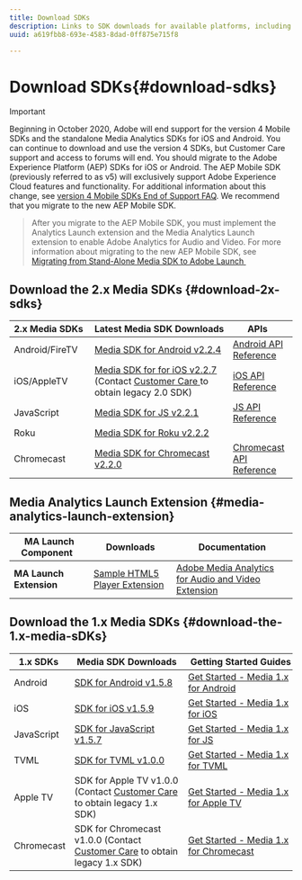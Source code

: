 ```yaml
---
title: Download SDKs
description: Links to SDK downloads for available platforms, including Android, iOS, JavaScript, Chromecast, and Roku.
uuid: a619fbb8-693e-4583-8dad-0ff875e715f8

---
```


# Download SDKs{#download-sdks}

>[!IMPORTANT]
>
>Beginning in October 2020, Adobe will end support for the version 4 Mobile SDKs and the standalone Media Analytics SDKs for iOS and Android. You can continue to download and use the version 4 SDKs, but Customer Care support and access to forums will end. You should migrate to the Adobe Experience Platform (AEP) SDKs for iOS or Android. The AEP Mobile SDK (previously referred to as v5) will exclusively support Adobe Experience Cloud features and functionality. For additional information about this change, see [version 4 Mobile SDKs End of Support FAQ](https://aep-sdks.gitbook.io/docs/version-4-sdk-end-of-support-faq). We recommend that you migrate to the new AEP Mobile SDK.

>After you migrate to the AEP Mobile SDK, you must implement the Analytics Launch extension and the Media Analytics Launch extension to enable Adobe Analytics for Audio and Video. For more information about migrating to the new AEP Mobile SDK, see [Migrating from Stand-Alone Media SDK to Adobe Launch ](https://docs.adobe.com/content/help/en/media-analytics/using/sdk-implement/sdk-to-launch/sdk-to-launch-migration.html)



## Download the 2.x Media SDKs {#download-2x-sdks}

| 2.x&nbsp;Media&nbsp;SDKs&nbsp; | Latest&nbsp;Media&nbsp;SDK&nbsp;Downloads | &nbsp;APIs&nbsp;&nbsp; | &nbsp;Documentation&nbsp; |
| --- | --- | --- | --- |
| Android/FireTV | [Media SDK for Android v2.2.4](https://github.com/Adobe-Marketing-Cloud/media-sdks/releases/tag/android-v2.2.4) | [Android API Reference](https://adobe-marketing-cloud.github.io/media-sdks/reference/android/) | [Set up Android](/help/sdk-implement/setup/set-up-android.md) |
| iOS/AppleTV | [Media SDK for for iOS v2.2.7](https://github.com/Adobe-Marketing-Cloud/media-sdks/releases/tag/ios-v2.2.7) (Contact [Customer Care ](https://helpx.adobe.com/marketing-cloud/contact-support.html) to obtain legacy 2.0 SDK) | [iOS API Reference](https://adobe-marketing-cloud.github.io/media-sdks/reference/ios/) | [Set up iOS](/help/sdk-implement/setup/set-up-ios.md) |
| JavaScript | [Media SDK for JS v2.2.1](https://github.com/Adobe-Marketing-Cloud/media-sdks/releases/tag/js-v2.2.1) | [JS API Reference](https://adobe-marketing-cloud.github.io/media-sdks/reference/javascript/) | [Set up JavaScript](/help/sdk-implement/setup/set-up-js.md) |
| Roku | [Media SDK for Roku v2.2.2](https://github.com/Adobe-Marketing-Cloud/media-sdks/releases/tag/roku-v2.2.2) | | [Set up Roku](/help/sdk-implement/setup/set-up-roku.md) |
| Chromecast | [Media SDK for Chromecast v2.2.0](https://github.com/Adobe-Marketing-Cloud/media-sdks/releases/tag/chromecast-v2.2.0) | [Chromecast API Reference](https://adobe-marketing-cloud.github.io/media-sdks/reference/chromecast/) | [Set up Chromecast](/help/sdk-implement/setup/set-up-chromecast.md) |

## Media Analytics Launch Extension {#media-analytics-launch-extension}

|  MA Launch Component&nbsp;&nbsp; | Downloads | Documentation |
|---|---|---|
| **MA Launch Extension** | [Sample HTML5 Player Extension](https://github.com/adobe/reactor-adobe-va-sample-player) | [Adobe Media Analytics for Audio and Video Extension](https://docs.adobelaunch.com/extension-reference/web/adobe-media-analytics-for-audio-and-video-extension) |

## Download the 1.x Media SDKs {#download-the-1.x-media-sDKs}

| 1.x&nbsp;SDKs&nbsp; | &nbsp;Media&nbsp;SDK&nbsp;Downloads&nbsp; | &nbsp;Getting&nbsp;Started&nbsp;Guides&nbsp; |
| --- | --- | --- |
| Android | [SDK for Android v1.5.8](https://github.com/Adobe-Marketing-Cloud/video-heartbeat/releases/tag/android-v1.5.8) | [Get Started - Media 1.x for Android](setup/vhl-dev-guide-v15_android.pdf) |
| iOS | [SDK for iOS v1.5.9](https://github.com/Adobe-Marketing-Cloud/video-heartbeat/releases/tag/ios-v1.5.9) | [Get Started - Media 1.x for iOS](setup/vhl-dev-guide-v15_ios.pdf) |
| JavaScript | [SDK for JavaScript v1.5.7](https://github.com/Adobe-Marketing-Cloud/video-heartbeat/releases/tag/js-v1.5.7) | [Get Started - Media 1.x for JS](setup/vhl-dev-guide-v15_js.pdf) |
| TVML | [SDK for TVML v1.0.0](https://github.com/Adobe-Marketing-Cloud/video-heartbeat/releases/tag/tvml-v1.0.0) | [Get Started - Media 1.x for TVML](setup/vhl_tvml.pdf) |
| Apple TV | SDK for Apple TV v1.0.0 (Contact [Customer Care](https://helpx.adobe.com/marketing-cloud/contact-support.html) to obtain legacy 1.x SDK) | [Get Started - Media 1.x for Apple TV](setup/vhl-dev-guide-v1x_appletv.pdf) |
| Chromecast | SDK for Chromecast v1.0.0 (Contact [Customer Care](https://helpx.adobe.com/marketing-cloud/contact-support.html) to obtain legacy 1.x SDK) | [Get Started - Media 1.x for Chromecast](setup/chromecast_1.x_sdk.pdf) |
